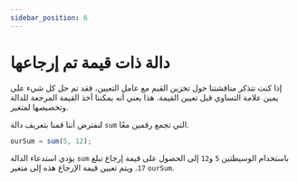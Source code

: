 ```yaml
---
sidebar_position: 6
---
```


# دالة ذات قيمة تم إرجاعها

إذا كنت تتذكر مناقشتنا حول تخزين القيم مع عامل التعيين، فقد تم حل كل شيء على يمين علامة التساوي قبل تعيين القيمة. هذا يعني أنه يمكننا أخذ القيمة المرجعة للدالة وتخصيصها لمتغير.

لنفترض أننا قمنا بتعريف دالة ```sum``` التي تجمع رقمين معًا.
```js
ourSum = sum(5, 12);
```
يؤدي استدعاء الدالة ```sum``` باستخدام الوسيطتين ```5``` و```12``` إلى الحصول على قيمة إرجاع تبلغ ```17```. ويتم تعيين قيمة الإرجاع هذه إلى متغير ```ourSum```.

<!-- not nessessary may get removed -->
